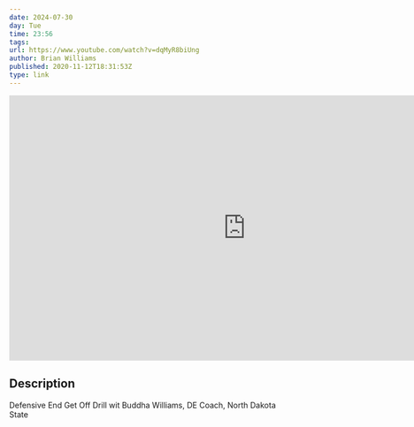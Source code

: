 ```yaml
---
date: 2024-07-30
day: Tue
time: 23:56
tags:
url: https://www.youtube.com/watch?v=dqMyR8biUng
author: Brian Williams
published: 2020-11-12T18:31:53Z
type: link
---
```


<iframe width="854" height="480" src="https://www.youtube.com/embed/dqMyR8biUng" frameborder="0" allowfullscreen></iframe>

## Description
Defensive End Get Off Drill wit Buddha Williams, DE Coach, North Dakota State